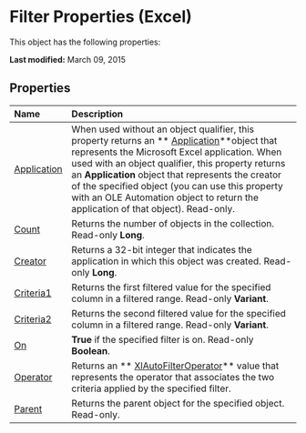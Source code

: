 
# Filter Properties (Excel)
This object has the following properties:

 **Last modified:** March 09, 2015


## Properties



|**Name**|**Description**|
|:-----|:-----|
| [Application](92bb8fa0-ba2a-1dd5-c497-8e4a6d351365.md)|When used without an object qualifier, this property returns an  ** [Application](19b73597-5cf9-4f56-8227-b5211f657f6f.md)**object that represents the Microsoft Excel application. When used with an object qualifier, this property returns an  **Application** object that represents the creator of the specified object (you can use this property with an OLE Automation object to return the application of that object). Read-only.|
| [Count](873bd62a-85a1-32d5-92b9-6959499d57e9.md)|Returns the number of objects in the collection. Read-only  **Long**.|
| [Creator](648b0917-011b-ec4f-4a7a-7a56b070a8cd.md)|Returns a 32-bit integer that indicates the application in which this object was created. Read-only  **Long**.|
| [Criteria1](c1414fe3-92fd-e5cd-c60b-64e00cdf4973.md)|Returns the first filtered value for the specified column in a filtered range. Read-only  **Variant**.|
| [Criteria2](73bd97f8-8ee7-b2a0-8f9c-6a20e3e11d09.md)|Returns the second filtered value for the specified column in a filtered range. Read-only  **Variant**.|
| [On](3e325750-2fdc-631f-e116-90769958366c.md)| **True** if the specified filter is on. Read-only **Boolean**.|
| [Operator](98f56294-f36b-3766-5a4c-b416f2f85399.md)|Returns an  ** [XlAutoFilterOperator](d6948582-2c47-08a7-a145-f30e3b64a6c5.md)** value that represents the operator that associates the two criteria applied by the specified filter.|
| [Parent](49838d47-55f8-6239-2fe3-735b1a97eb7e.md)|Returns the parent object for the specified object. Read-only.|
